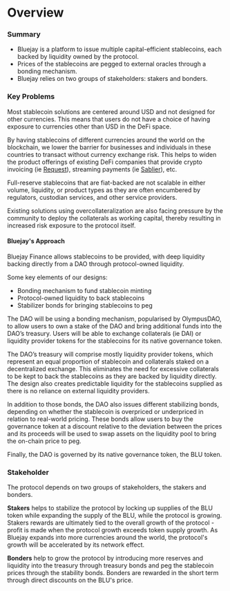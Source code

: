 # Overview

### Summary

* Bluejay is a platform to issue multiple capital-efficient stablecoins, each backed by liquidity owned by the protocol.
* Prices of the stablecoins are pegged to external oracles through a bonding mechanism.
* Bluejay relies on two groups of stakeholders: stakers and bonders.

### Key Problems

Most stablecoin solutions are centered around USD and not designed for other currencies. This means that users do not have a choice of having exposure to currencies other than USD in the DeFi space.

By having stablecoins of different currencies around the world on the blockchain, we lower the barrier for businesses and individuals in these countries to transact without currency exchange risk. This helps to widen the product offerings of existing DeFi companies that provide crypto invoicing (ie [Request](https://request.network/en/)), streaming payments (ie [Sablier](https://sablier.finance/)), etc.

Full-reserve stablecoins that are fiat-backed are not scalable in either volume, liquidity, or product types as they are often encumbered by regulators, custodian services, and other service providers.

Existing solutions using overcollateralization are also facing pressure by the community to deploy the collaterals as working capital, thereby resulting in increased risk exposure to the protocol itself.

#### Bluejay's Approach

Bluejay Finance allows stablecoins to be provided, with deep liquidity backing directly from a DAO through protocol-owned liquidity.

Some key elements of our designs:

* Bonding mechanism to fund stablecoin minting
* Protocol-owned liquidity to back stablecoins
* Stabilizer bonds for bringing stablecoins to peg

The DAO will be using a bonding mechanism, popularised by OlympusDAO, to allow users to own a stake of the DAO and bring additional funds into the DAO’s treasury. Users will be able to exchange collaterals (ie DAI) or liquidity provider tokens for the stablecoins for its native governance token.

The DAO’s treasury will comprise mostly liquidity provider tokens, which represent an equal proportion of stablecoin and collaterals staked on a decentralized exchange. This eliminates the need for excessive collaterals to be kept to back the stablecoins as they are backed by liquidity directly. The design also creates predictable liquidity for the stablecoins supplied as there is no reliance on external liquidity providers.

In addition to those bonds, the DAO also issues different stabilizing bonds, depending on whether the stablecoin is overpriced or underpriced in relation to real-world pricing. These bonds allow users to buy the governance token at a discount relative to the deviation between the prices and its proceeds will be used to swap assets on the liquidity pool to bring the on-chain price to peg.

Finally, the DAO is governed by its native governance token, the BLU token.

### Stakeholder

The protocol depends on two groups of stakeholders, the stakers and bonders.

**Stakers** helps to stabilize the protocol by locking up supplies of the BLU token while expanding the supply of the BLU, while the protocol is growing. Stakers rewards are ultimately tied to the overall growth of the protocol - profit is made when the protocol growth exceeds token supply growth. As Bluejay expands into more currencies around the world, the protocol's growth will be accelerated by its network effect.

**Bonders** help to grow the protocol by introducing more reserves and liquidity into the treasury through treasury bonds and peg the stablecoin prices through the stability bonds. Bonders are rewarded in the short term through direct discounts on the BLU's price.
